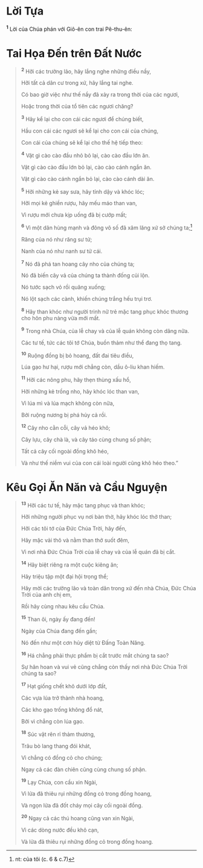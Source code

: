 # Lời Tựa

<sup><b>1</b></sup> Lời của Chúa phán với Giô-ên con trai Pê-thu-ên:

# Tai Họa Ðến trên Ðất Nước

> <sup><b>2</b></sup> Hỡi các trưởng lão, hãy lắng nghe những điều nầy,
>
> Hỡi tất cả dân cư trong xứ, hãy lắng tai nghe.
>
> Có bao giờ việc như thế nầy đã xảy ra trong thời của các ngươi,
>
> Hoặc trong thời của tổ tiên các ngươi chăng?
>
> <sup><b>3</b></sup> Hãy kể lại cho con cái các ngươi để chúng biết,
>
> Hầu con cái các ngươi sẽ kể lại cho con cái của chúng,
>
> Con cái của chúng sẽ kể lại cho thế hệ tiếp theo:
>
> <sup><b>4</b></sup> Vật gì cào cào đầu nhỏ bỏ lại, cào cào đầu lớn ăn.
>
> Vật gì cào cào đầu lớn bỏ lại, cào cào cánh ngắn ăn.
>
> Vật gì cào cào cánh ngắn bỏ lại, cào cào cánh dài ăn.
>
> <sup><b>5</b></sup> Hỡi những kẻ say sưa, hãy tỉnh dậy và khóc lóc;
>
> Hỡi mọi kẻ ghiền rượu, hãy mếu máo than van,
>
> Vì rượu mới chưa kịp uống đã bị cướp mất;
>
> <sup><b>6</b></sup> Vì một dân hùng mạnh và đông vô số đã xâm lăng xứ sở chúng ta;[^1-10134a2e-b60b-490f-87d5-e87b6b65af0d]
>
> Răng của nó như răng sư tử;
>
> Nanh của nó như nanh sư tử cái.
>
> <sup><b>7</b></sup> Nó đã phá tan hoang cây nho của chúng ta;
>
> Nó đã biến cây vả của chúng ta thành đống củi lộn.
>
> Nó tước sạch vỏ rồi quăng xuống;
>
> Nó lột sạch các cành, khiến chúng trắng hếu trụi trơ.
>
> <sup><b>8</b></sup> Hãy than khóc như người trinh nữ trẻ mặc tang phục khóc thương cho hôn phu nàng vừa mới mất.
>
> <sup><b>9</b></sup> Trong nhà Chúa, của lễ chay và của lễ quán không còn dâng nữa.
>
> Các tư tế, tức các tôi tớ Chúa, buồn thảm như thể đang thọ tang.
>
> <sup><b>10</b></sup> Ruộng đồng bị bỏ hoang, đất đai tiêu điều,
>
> Lúa gạo hư hại, rượu mới chẳng còn, dầu ô-liu khan hiếm.
>
> <sup><b>11</b></sup> Hỡi các nông phu, hãy thẹn thùng xấu hổ,
>
> Hỡi những kẻ trồng nho, hãy khóc lóc than van,
>
> Vì lúa mì và lúa mạch không còn nữa,
>
> Bởi ruộng nương bị phá hủy cả rồi.
>
> <sup><b>12</b></sup> Cây nho cằn cỗi, cây vả héo khô;
>
> Cây lựu, cây chà là, và cây táo cùng chung số phận;
>
> Tất cả cây cối ngoài đồng khô héo,
>
> Và như thế niềm vui của con cái loài người cũng khô héo theo.”

# Kêu Gọi Ăn Năn và Cầu Nguyện

> <sup><b>13</b></sup> Hỡi các tư tế, hãy mặc tang phục và than khóc;
>
> Hỡi những người phục vụ nơi bàn thờ, hãy khóc lóc thở than;
>
> Hỡi các tôi tớ của Ðức Chúa Trời, hãy đến,
>
> Hãy mặc vải thô và nằm than thở suốt đêm,
>
> Vì nơi nhà Ðức Chúa Trời của lễ chay và của lễ quán đã bị cắt.
>
> <sup><b>14</b></sup> Hãy biệt riêng ra một cuộc kiêng ăn;
>
> Hãy triệu tập một đại hội trọng thể;
>
> Hãy mời các trưởng lão và toàn dân trong xứ đến nhà Chúa, Ðức Chúa Trời của anh chị em,
>
> Rồi hãy cùng nhau kêu cầu Chúa.
>
> <sup><b>15</b></sup> Than ôi, ngày ấy đang đến!
>
> Ngày của Chúa đang đến gần;
>
> Nó đến như một cơn hủy diệt từ Ðấng Toàn Năng.
>
> <sup><b>16</b></sup> Há chẳng phải thực phẩm bị cắt trước mắt chúng ta sao?
>
> Sự hân hoan và vui vẻ cũng chẳng còn thấy nơi nhà Ðức Chúa Trời chúng ta sao?
>
> <sup><b>17</b></sup> Hạt giống chết khô dưới lớp đất,
>
> Các vựa lúa trở thành nhà hoang,
>
> Các kho gạo trống không đổ nát,
>
> Bởi vì chẳng còn lúa gạo.
>
> <sup><b>18</b></sup> Súc vật rên rỉ thảm thương,
>
> Trâu bò lang thang đói khát,
>
> Vì chẳng có đồng cỏ cho chúng;
>
> Ngay cả các đàn chiên cũng cùng chung số phận.
>
> <sup><b>19</b></sup> Lạy Chúa, con cầu xin Ngài,
>
> Vì lửa đã thiêu rụi những đồng cỏ trong đồng hoang,
>
> Và ngọn lửa đã đốt cháy mọi cây cối ngoài đồng.
>
> <sup><b>20</b></sup> Ngay cả các thú hoang cũng van xin Ngài,
>
> Vì các dòng nước đều khô cạn,
>
> Và lửa đã thiêu rụi những đồng cỏ trong đồng hoang.

[^1-10134a2e-b60b-490f-87d5-e87b6b65af0d]: nt: của tôi (c. 6 & c.7)
